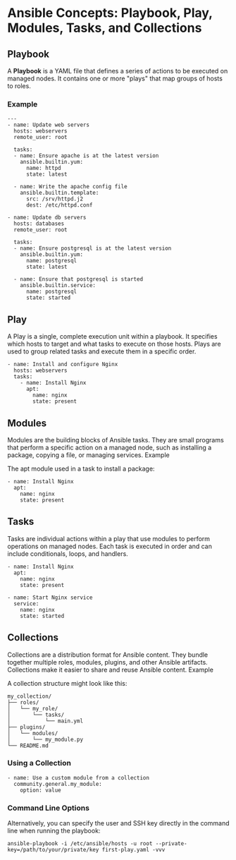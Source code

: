 # Ansible Concepts: Playbook, Play, Modules, Tasks, and Collections

## Playbook
A **Playbook** is a YAML file that defines a series of actions to be executed on managed nodes. It contains one or more "plays" that map groups of hosts to roles.

### Example
```
---
- name: Update web servers
  hosts: webservers
  remote_user: root

  tasks:
  - name: Ensure apache is at the latest version
    ansible.builtin.yum:
      name: httpd
      state: latest

  - name: Write the apache config file
    ansible.builtin.template:
      src: /srv/httpd.j2
      dest: /etc/httpd.conf

- name: Update db servers
  hosts: databases
  remote_user: root

  tasks:
  - name: Ensure postgresql is at the latest version
    ansible.builtin.yum:
      name: postgresql
      state: latest

  - name: Ensure that postgresql is started
    ansible.builtin.service:
      name: postgresql
      state: started
```

## Play

A Play is a single, complete execution unit within a playbook. It specifies which hosts to target and what tasks to execute on those hosts. Plays are used to group related tasks and execute them in a specific order.

```
- name: Install and configure Nginx
  hosts: webservers
  tasks:
    - name: Install Nginx
      apt:
        name: nginx
        state: present
```

## Modules

Modules are the building blocks of Ansible tasks. They are small programs that perform a specific action on a managed node, such as installing a package, copying a file, or managing services.
Example

The apt module used in a task to install a package:

```
- name: Install Nginx
  apt:
    name: nginx
    state: present
```

## Tasks

Tasks are individual actions within a play that use modules to perform operations on managed nodes. Each task is executed in order and can include conditionals, loops, and handlers.
      
```
- name: Install Nginx
  apt:
    name: nginx
    state: present

- name: Start Nginx service
  service:
    name: nginx
    state: started
```

## Collections

Collections are a distribution format for Ansible content. They bundle together multiple roles, modules, plugins, and other Ansible artifacts. Collections make it easier to share and reuse Ansible content.
Example

A collection structure might look like this:

```
my_collection/
├── roles/
│   └── my_role/
│       └── tasks/
│           └── main.yml
├── plugins/
│   └── modules/
│       └── my_module.py
└── README.md
```

### Using a Collection

```
- name: Use a custom module from a collection
  community.general.my_module:
    option: value
```

### Command Line Options
Alternatively, you can specify the user and SSH key directly in the command line when running the playbook:
```
ansible-playbook -i /etc/ansible/hosts -u root --private-key=/path/to/your/private/key first-play.yaml -vvv
```



